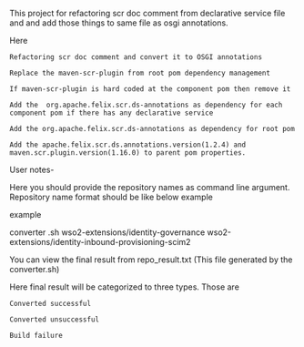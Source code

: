 This project for refactoring scr doc comment from declarative service file and and add those things to same file as osgi annotations.

Here

    Refactoring scr doc comment and convert it to OSGI annotations

    Replace the maven-scr-plugin from root pom dependency management

    If maven-scr-plugin is hard coded at the component pom then remove it

    Add the  org.apache.felix.scr.ds-annotations as dependency for each component pom if there has any declarative service

    Add the org.apache.felix.scr.ds-annotations as dependency for root pom

    Add the apache.felix.scr.ds.annotations.version(1.2.4) and  maven.scr.plugin.version(1.16.0) to parent pom properties.


User notes-

Here you should provide the repository names as command line argument. Repository name format should be like below example

example                                     

converter .sh wso2-extensions/identity-governance    wso2-extensions/identity-inbound-provisioning-scim2

You can view the final result from repo_result.txt (This file generated by the converter.sh)

Here final result will be categorized to three types. Those are

    Converted successful

    Converted unsuccessful

    Build failure 